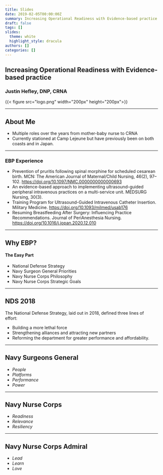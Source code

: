 ```yaml
---
title: Slides
date: 2019-02-05T00:00:00Z
summary: Increasing Operational Readiness with Evidence-based practice
draft: false
tags: []
slides:
  theme: white
  highlight_style: dracula
authors: []
categories: []
---
```


## Increasing Operational Readiness with Evidence-based practice

### Justin Hefley, DNP, CRNA

{{< figure src="logo.png" width="200px" height="200px">}}



---

## About Me

- Multiple roles over the years from mother-baby nurse to CRNA
- Currently stationed at Camp Lejeune but have previously been on both coasts and in Japan.

---

### EBP Experience
- Prevention of pruritis following spinal morphine for scheduled cesarean birth. MCN: The American Journal of Maternal/Child Nursing, 46(2), 97–102. https://doi.org/10.1097/NMC.0000000000000693
- An evidence-based approach to implementing ultrasound-guided peripheral intravenous practices on a multi-service unit. MEDSURG Nursing, 30(3).
- Training Program for Ultrasound-Guided Intravenous Catheter Insertion. Military Medicine. https://doi.org/10.1093/milmed/usab176
- Resuming Breastfeeding After Surgery: Influencing Practice Recommendations. Journal of PeriAnesthesia Nursing. https://doi.org/10.1016/j.jopan.2020.12.010


---

## Why EBP?

#### The Easy Part

- National Defense Strategy
- Navy Surgeon General Priorities
- Navy Nurse Corps Philosophy
- Navy Nurse Corps Strategic Goals


---

## NDS 2018

The National Defense Strategy, laid out in 2018, defined three lines of effort: 
 - Building a more lethal force
 - Strengthening alliances and attracting new partners 
 - Reforming the department for greater performance and affordability.


---

## Navy Surgeons General

- *People*
- *Platforms*
- *Performance*
- *Power*


---

## Navy Nurse Corps

- *Readiness*
- *Relevance*
- *Resiliency*


---

## Navy Nurse Corps Admiral

- *Lead*
- *Learn*
- *Love*
